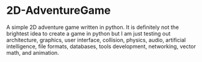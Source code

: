 # 2D-AdventureGame
A simple 2D adventure game written in python. It is definitely not the brightest idea to create a game in python but I am just testing out architecture, graphics, user interface, collision, physics, audio, artificial intelligence, file formats, databases, tools development, networking, vector math, and animation.
